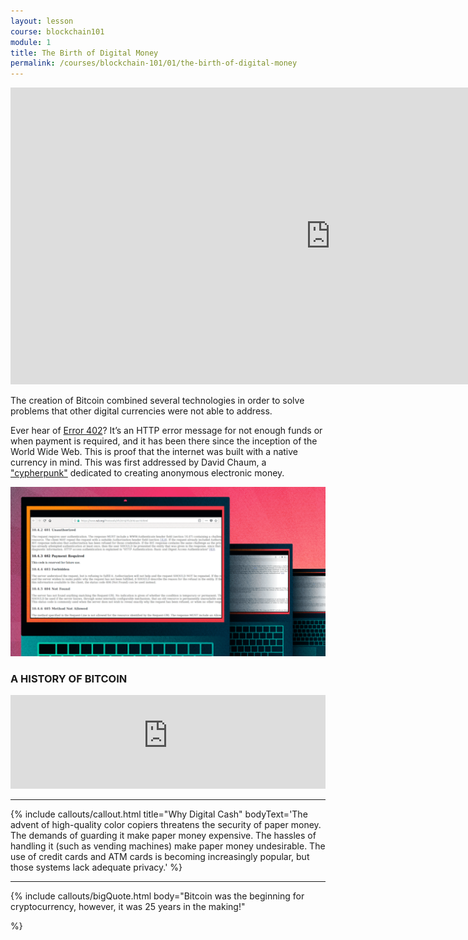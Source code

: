 ```yaml
---
layout: lesson
course: blockchain101
module: 1
title: The Birth of Digital Money
permalink: /courses/blockchain-101/01/the-birth-of-digital-money
---
```


<iframe src="https://www.youtube.com/embed/tpRFRQOtR_Y?rel=0" width="1024" height="475" frameborder="0" allowfullscreen="allowfullscreen"></iframe>

<span class="openingParagraph">The creation of Bitcoin combined several technologies in order to solve problems that other digital currencies were not able to address.</span>

Ever hear of <a href="https://en.wikipedia.org/wiki/List_of_HTTP_status_codes#4xx_Client_errors" target="_blank" rel="noopener noreferrer">Error 402</a>? It’s an HTTP error message for not enough funds or when payment is required, and it has been there since the inception of the World Wide Web. This is proof that the internet was built with a native currency in mind. This was first addressed by David Chaum, a <a href="https://en.wikipedia.org/wiki/Cypherpunk" target="_blank" rel="noopener noreferrer">"cypherpunk"</a> dedicated to creating anonymous electronic money.

<img src="/assets/img/courses/blockchain-101/error502.png" />


<h3>A HISTORY OF BITCOIN</h3>
<iframe id="historyIFrame" scrolling="no" frameBorder="0" src="https://history.weteachblockchain.org/" width="100%" min-height="calc(100% - 5em)"></iframe>
<hr />

{% include callouts/callout.html
    title="Why Digital Cash"
    bodyText='The advent of high-quality color copiers threatens the security of paper money. The demands of guarding it make paper money expensive. The hassles of handling it (such as vending machines) make paper money undesirable. The use of credit cards and ATM cards is becoming increasingly popular, but those systems lack adequate privacy.'
%}

<hr />

{% include callouts/bigQuote.html
  body="Bitcoin was the beginning for cryptocurrency, however, it was 25 years in the making!"

%}
